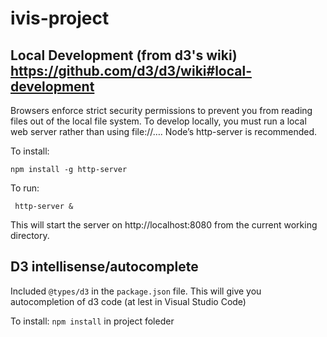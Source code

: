 # ivis-project

## Local Development (from d3's wiki) https://github.com/d3/d3/wiki#local-development
Browsers enforce strict security permissions to prevent you from reading files out of the local file system. To develop locally, you must run a local web server rather than using file://…. Node’s http-server is recommended. 

To install:

``
npm install -g http-server
``

To run:

`` 
http-server & 
``

This will start the server on http://localhost:8080 from the current working directory.

## D3 intellisense/autocomplete
Included ``@types/d3`` in the ``package.json`` file. This will give you autocompletion of d3 code (at lest in Visual Studio Code)

To install:
``npm install``
in project foleder